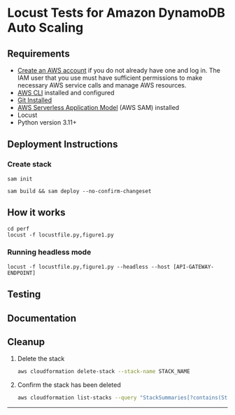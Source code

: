 # Locust Tests for Amazon DynamoDB Auto Scaling


## Requirements

* [Create an AWS account](https://portal.aws.amazon.com/gp/aws/developer/registration/index.html) if you do not already have one and log in. The IAM user that you use must have sufficient permissions to make necessary AWS service calls and manage AWS resources.
* [AWS CLI](https://docs.aws.amazon.com/cli/latest/userguide/install-cliv2.html) installed and configured
* [Git Installed](https://git-scm.com/book/en/v2/Getting-Started-Installing-Git)
* [AWS Serverless Application Model](https://docs.aws.amazon.com/serverless-application-model/latest/developerguide/serverless-sam-cli-install.html) (AWS SAM) installed
* Locust 
* Python version 3.11+

## Deployment Instructions

### Create stack

```
sam init
```

```
sam build && sam deploy --no-confirm-changeset
```
## How it works

```
cd perf
locust -f locustfile.py,figure1.py
```
### Running headless mode
```
locust -f locustfile.py,figure1.py --headless --host [API-GATEWAY-ENDPOINT]
```

## Testing


## Documentation

## Cleanup
 
1. Delete the stack
    ```bash
    aws cloudformation delete-stack --stack-name STACK_NAME
    ```
1. Confirm the stack has been deleted
    ```bash
    aws cloudformation list-stacks --query "StackSummaries[?contains(StackName,'STACK_NAME')].StackStatus"
    ```
----
